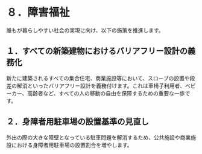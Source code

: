# ８．障害福祉

誰もが暮らしやすい社会の実現に向け、以下の施策を推進します。

## １．すべての新築建物におけるバリアフリー設計の義務化
新たに建築されるすべての集合住宅、商業施設等において、スロープの設置や段差の解消といったバリアフリー設計を義務付けます。これは車椅子利用者、ベビーカー、高齢者など、すべての人の移動の自由を保障するための重要な一歩です。

## ２．身障者用駐車場の設置基準の見直し
外出の際の大きな障壁となっている駐車問題を解消するため、公共施設や商業施設における身障者用駐車場の設置割合を増やします。